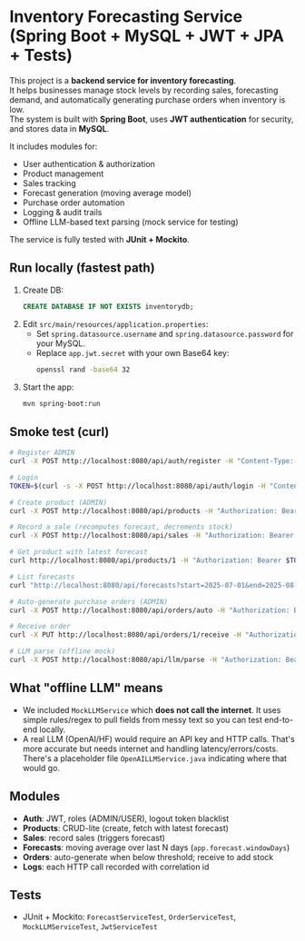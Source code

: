 # Inventory Forecasting Service (Spring Boot + MySQL + JWT + JPA + Tests)

This project is a **backend service for inventory forecasting**.  
It helps businesses manage stock levels by recording sales, forecasting demand, and automatically generating purchase orders when inventory is low.  
The system is built with **Spring Boot**, uses **JWT authentication** for security, and stores data in **MySQL**.  

It includes modules for:
- User authentication & authorization
- Product management
- Sales tracking
- Forecast generation (moving average model)
- Purchase order automation
- Logging & audit trails
- Offline LLM-based text parsing (mock service for testing)

The service is fully tested with **JUnit + Mockito**.

## Run locally (fastest path)
1. Create DB:
   ```sql
   CREATE DATABASE IF NOT EXISTS inventorydb;
   ```
2. Edit `src/main/resources/application.properties`:
   - Set `spring.datasource.username` and `spring.datasource.password` for your MySQL.
   - Replace `app.jwt.secret` with your own Base64 key:
     ```bash
     openssl rand -base64 32
     ```
3. Start the app:
   ```bash
   mvn spring-boot:run
   ```

## Smoke test (curl)
```bash
# Register ADMIN
curl -X POST http://localhost:8080/api/auth/register -H "Content-Type: application/json" -d '{"username":"admin","email":"admin@example.com","password":"password","role":"ADMIN"}'

# Login
TOKEN=$(curl -s -X POST http://localhost:8080/api/auth/login -H "Content-Type: application/json" -d '{"username":"admin","password":"password"}' | jq -r .token)

# Create product (ADMIN)
curl -X POST http://localhost:8080/api/products -H "Authorization: Bearer $TOKEN" -H "Content-Type: application/json" -d '{"name":"Blue Office Chair","category":"Furniture","currentStock":10,"reorderThreshold":20,"leadTimeDays":2}'

# Record a sale (recomputes forecast, decrements stock)
curl -X POST http://localhost:8080/api/sales -H "Authorization: Bearer $TOKEN" -H "Content-Type: application/json" -d '{"productId":1,"quantity":5,"location":"West warehouse","saleDate":"2025-07-15"}'

# Get product with latest forecast
curl http://localhost:8080/api/products/1 -H "Authorization: Bearer $TOKEN"

# List forecasts
curl "http://localhost:8080/api/forecasts?start=2025-07-01&end=2025-08-31" -H "Authorization: Bearer $TOKEN"

# Auto-generate purchase orders (ADMIN)
curl -X POST http://localhost:8080/api/orders/auto -H "Authorization: Bearer $TOKEN"

# Receive order
curl -X PUT http://localhost:8080/api/orders/1/receive -H "Authorization: Bearer $TOKEN"

# LLM parse (offline mock)
curl -X POST http://localhost:8080/api/llm/parse -H "Authorization: Bearer $TOKEN" -H "Content-Type: application/json" -d '{"data":"Sold 45 units of blue office chairs, Furniture category, on July 15th to the West warehouse."}'
```

## What "offline LLM" means
- We included `MockLLMService` which **does not call the internet**. It uses simple rules/regex to pull fields from messy text so you can test end-to-end locally.
- A real LLM (OpenAI/HF) would require an API key and HTTP calls. That's more accurate but needs internet and handling latency/errors/costs. There's a placeholder file `OpenAILLMService.java` indicating where that would go.

## Modules
- **Auth**: JWT, roles (ADMIN/USER), logout token blacklist
- **Products**: CRUD-lite (create, fetch with latest forecast)
- **Sales**: record sales (triggers forecast)
- **Forecasts**: moving average over last N days (`app.forecast.windowDays`)
- **Orders**: auto-generate when below threshold; receive to add stock
- **Logs**: each HTTP call recorded with correlation id

## Tests
- JUnit + Mockito: `ForecastServiceTest`, `OrderServiceTest`, `MockLLMServiceTest`, `JwtServiceTest`
